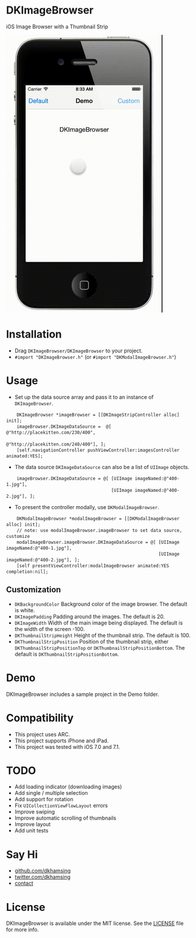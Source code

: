 DKImageBrowser
==============

iOS Image Browser with a Thumbnail Strip

![](Assets/demo.gif)

# Installation
- Drag `DKImageBrowser/DKImageBrowser` to your project.
- `#import "DKImageBrowser.h"` (or `#import "DKModalImageBrowser.h"`)

# Usage
- Set up the data source array and pass it to an instance of `DKImageBrowser`.

```  objc    
    DKImageBrowser *imageBrowser = [[DKImageStripController alloc] init];
    imageBrowser.DKImageDataSource =  @[ @"http://placekitten.com/230/400",
                                  	     @"http://placekitten.com/240/400"], ];
    [self.navigationController pushViewController:imagesController animated:YES];

```

- The data source `DKImageDataSource` can also be a list of `UIImage` objects.
``` objc
    imageBrowser.DKImageDataSource = @[ [UIImage imageNamed:@"400-1.jpg"],
                                        [UIImage imageNamed:@"400-2.jpg"], ];
```
                                  
- To present the controller modally, use `DKModalImageBrowser`.
``` objc
    DKModalImageBrowser *modalImageBrowser = [[DKModalImageBrowser alloc] init];    
    // note: use modalImageBrowser.imageBrowser to set data source, customize
    modalImageBrowser.imageBrowser.DKImageDataSource = @[ [UIImage imageNamed:@"400-1.jpg"],
                                                          [UIImage imageNamed:@"400-2.jpg"], ];
    [self presentViewController:modalImageBrowser animated:YES completion:nil];

```

## Customization
- `DKBackgroundColor` Background color of the image browser. The default is white.
- `DKImagePadding` Padding around the images. The default is 20.
- `DKImageWidth` Width of the main image being displayed. The default is the width of the screen -100.
- `DKThumbnailStripHeight` Height of the thumbnail strip. The default is 100.
- `DKThumbnailStripPosition`  Position of the thumbnail strip, either `DKThumbnailStripPositionTop` or `DKThumbnailStripPositionBottom`. The default is `DKThumbnailStripPositionBottom`.

# Demo
DKImageBrowser includes a sample project in the Demo folder.

# Compatibility
- This project uses ARC.
- This project supports iPhone and iPad.
- This project was tested with iOS 7.0 and 7.1.

# TODO
- Add loading indicator (downloading images)
- Add single / multiple selection
- Add support for rotation
- Fix `UICollectionViewFlowLayout` errors
- Improve swiping
- Improve automatic scrolling of thumbnails
- Improve layout
- Add unit tests

# Say Hi
- [github.com/dkhamsing](https://github.com/dkhamsing)
- [twitter.com/dkhamsing](https://twitter.com/dkhamsing)
- [contact](http://dkhamsing.tumblr.com/ask)

# License
DKImageBrowser is available under the MIT license. See the [LICENSE](LICENSE) file for more info.

